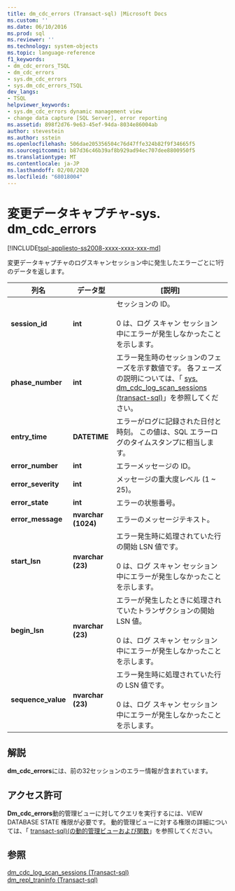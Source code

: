 ```yaml
---
title: dm_cdc_errors (Transact-sql) |Microsoft Docs
ms.custom: ''
ms.date: 06/10/2016
ms.prod: sql
ms.reviewer: ''
ms.technology: system-objects
ms.topic: language-reference
f1_keywords:
- dm_cdc_errors_TSQL
- dm_cdc_errors
- sys.dm_cdc_errors
- sys.dm_cdc_errors_TSQL
dev_langs:
- TSQL
helpviewer_keywords:
- sys.dm_cdc_errors dynamic management view
- change data capture [SQL Server], error reporting
ms.assetid: 898f2d76-9e63-45ef-94da-8034e86004ab
author: stevestein
ms.author: sstein
ms.openlocfilehash: 506dae205356504c76d47ffe324b82f9f34665f5
ms.sourcegitcommit: b87d36c46b39af8b929ad94ec707dee8800950f5
ms.translationtype: MT
ms.contentlocale: ja-JP
ms.lasthandoff: 02/08/2020
ms.locfileid: "68018004"
---
```

# <a name="change-data-capture---sysdm_cdc_errors"></a>変更データキャプチャ-sys. dm_cdc_errors
[!INCLUDE[tsql-appliesto-ss2008-xxxx-xxxx-xxx-md](../../includes/tsql-appliesto-ss2008-xxxx-xxxx-xxx-md.md)]

  変更データキャプチャのログスキャンセッション中に発生したエラーごとに1行のデータを返します。  
 
 
|列名|データ型|[説明]|  
|-----------------|---------------|-----------------|  
|**session_id**|**int**|セッションの ID。<br /><br /> 0 は、ログ スキャン セッション中にエラーが発生しなかったことを示します。|  
|**phase_number**|**int**|エラー発生時のセッションのフェーズを示す数値です。 各フェーズの説明については、「 [sys. dm_cdc_log_scan_sessions &#40;transact-sql&#41;](../../relational-databases/system-dynamic-management-views/change-data-capture-sys-dm-cdc-log-scan-sessions.md)」を参照してください。|  
|**entry_time**|**DATETIME**|エラーがログに記録された日付と時刻。 この値は、SQL エラーログのタイムスタンプに相当します。|  
|**error_number**|**int**|エラーメッセージの ID。|  
|**error_severity**|**int**|メッセージの重大度レベル (1 ~ 25)。|  
|**error_state**|**int**|エラーの状態番号。|  
|**error_message**|**nvarchar (1024)**|エラーのメッセージテキスト。|  
|**start_lsn**|**nvarchar (23)**|エラー発生時に処理されていた行の開始 LSN 値です。<br /><br /> 0 は、ログ スキャン セッション中にエラーが発生しなかったことを示します。|  
|**begin_lsn**|**nvarchar (23)**|エラーが発生したときに処理されていたトランザクションの開始 LSN 値。<br /><br /> 0 は、ログ スキャン セッション中にエラーが発生しなかったことを示します。|  
|**sequence_value**|**nvarchar (23)**|エラー発生時に処理されていた行の LSN 値です。<br /><br /> 0 は、ログ スキャン セッション中にエラーが発生しなかったことを示します。|  
  
## <a name="remarks"></a>解説  
 **dm_cdc_errors**には、前の32セッションのエラー情報が含まれています。  
  
## <a name="permissions"></a>アクセス許可  
 **Dm_cdc_errors**動的管理ビューに対してクエリを実行するには、VIEW DATABASE STATE 権限が必要です。 動的管理ビューに対する権限の詳細については、「 [transact-sql&#41;&#40;の動的管理ビューおよび関数](~/relational-databases/system-dynamic-management-views/system-dynamic-management-views.md)」を参照してください。  
  
## <a name="see-also"></a>参照  
 [dm_cdc_log_scan_sessions &#40;Transact-sql&#41;](../../relational-databases/system-dynamic-management-views/change-data-capture-sys-dm-cdc-log-scan-sessions.md)   
 [dm_repl_traninfo &#40;Transact-sql&#41;](../../relational-databases/system-dynamic-management-views/sys-dm-repl-traninfo-transact-sql.md)  
  
  

